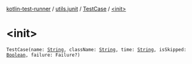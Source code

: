 [kotlin-test-runner](../../index.md) / [utils.junit](../index.md) / [TestCase](index.md) / [&lt;init&gt;](./-init-.md)

# &lt;init&gt;

`TestCase(name: `[`String`](https://kotlinlang.org/api/latest/jvm/stdlib/kotlin/-string/index.html)`, className: `[`String`](https://kotlinlang.org/api/latest/jvm/stdlib/kotlin/-string/index.html)`, time: `[`String`](https://kotlinlang.org/api/latest/jvm/stdlib/kotlin/-string/index.html)`, isSkipped: `[`Boolean`](https://kotlinlang.org/api/latest/jvm/stdlib/kotlin/-boolean/index.html)`, failure: Failure?)`